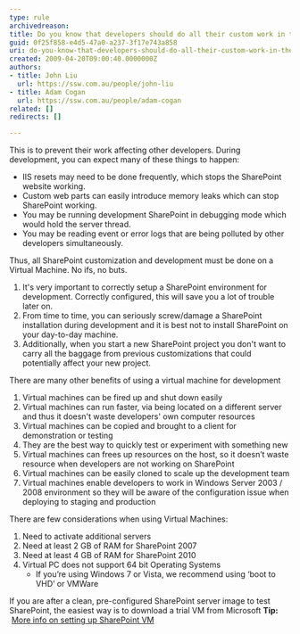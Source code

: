 ```yaml
---
type: rule
archivedreason: 
title: Do you know that developers should do all their custom work in their own SharePoint development environment?
guid: 0f25f858-e4d5-47a0-a237-3f17e743a858
uri: do-you-know-that-developers-should-do-all-their-custom-work-in-their-own-sharepoint-development-environment
created: 2009-04-20T09:00:40.0000000Z
authors:
- title: John Liu
  url: https://ssw.com.au/people/john-liu
- title: Adam Cogan
  url: https://ssw.com.au/people/adam-cogan
related: []
redirects: []

---
```


This is to prevent their work affecting other developers. During development, you can expect many of these things to happen: 

* IIS resets may need to be done frequently, which stops the SharePoint website working.
* Custom web parts can easily introduce memory leaks which can stop SharePoint working.
* You may be running development SharePoint in debugging mode which would hold the server thread.
* You may be reading event or error logs that are being polluted by other developers simultaneously.


Thus, all SharePoint customization and development must be done on a Virtual Machine. No ifs, no buts.

1. It's very important to correctly setup a SharePoint environment for development. Correctly configured, this will save you a lot of trouble later on.
2. From time to time, you can seriously screw/damage a SharePoint installation during development and it is best not to install SharePoint on your day-to-day machine.
3. Additionally, when you start a new SharePoint project you don't want to carry all the baggage from previous customizations that could potentially affect your new project.


<!--endintro-->

There are many other benefits of using a virtual machine for development

1. Virtual machines can be fired up and shut down easily
2. Virtual machines can run faster, via being located on a different server and thus it doesn't waste developers' own computer resources
3. Virtual machines can be copied and brought to a client for demonstration or testing
4. They are the best way to quickly test or experiment with something new
5. Virtual machines can frees up resources on the host, so it doesn’t waste resource when developers are not working on SharePoint
6. Virtual machines can be easily cloned to scale up the development team
7. Virtual machines enable developers to work in Windows Server 2003 / 2008 environment so they will be aware of the configuration issue when deploying to staging and production


There are few considerations when using Virtual Machines:

1. Need to activate additional servers
2. Need at least 2 GB of RAM for SharePoint 2007
3. Need at least 4 GB of RAM for SharePoint 2010
4. Virtual PC does not support 64 bit Operating Systems 
    * If you’re using Windows 7 or Vista, we recommend using ‘boot to VHD’ or VMWare


If you are after a clean, pre-configured SharePoint server image to test SharePoint, the easiest way is to download a trial VM from Microsoft
**Tip:**  [More info on setting up SharePoint VM](http&#58;//www.ssw.com.au/ssw/Standards/DeveloperSharePoint/VMDevelopment.aspx)
